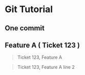 # Git Tutorial

## One commit

## Feature A ( Ticket 123 )

> Ticket 123, Feature A

> Ticket 123, Feature A line 2
